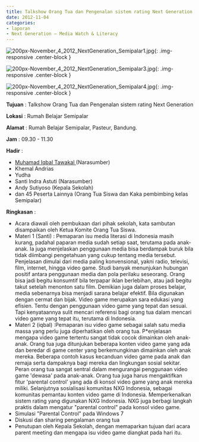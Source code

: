 ```yaml
---
title: Talkshow Orang Tua dan Pengenalan sistem rating Next Generation
date: 2012-11-04
categories:
- laporan
- Next Generation – Media Watch & Literacy
---
```



![200px-November_4_2012_NextGeneration_Semipalar1.jpg](/uploads/200px-November_4_2012_NextGeneration_Semipalar1.jpg){: .img-responsive .center-block }

![200px-November_4_2012_NextGeneration_Semipalar3.jpg](/uploads/200px-November_4_2012_NextGeneration_Semipalar3.jpg){: .img-responsive .center-block }

![200px-November_4_2012_NextGeneration_Semipalar4.jpg](/uploads/200px-November_4_2012_NextGeneration_Semipalar4.jpg){: .img-responsive .center-block }


**Tujuan** : Talkshow Orang Tua dan Pengenalan sistem rating Next Generation

**Lokasi** : Rumah Belajar Semipalar 

**Alamat** : Rumah Belajar Semipalar, Pasteur, Bandung. 

**Jam** : 09.30 - 11.30 

**Hadir** :
* [Muhamad Iqbal Tawakal ](http://wiki.ciptamedia.org/wiki/Muhamad_Iqbal_Tawakal) (Narasumber)
* Khemal Andrias
* Yudha
* Santi Indra Astuti (Narasumber)
* Andy Sutiyoso (Kepala Sekolah)
* dan 45 Peserta Lainnya (Orang Tua Siswa dan Kaka pembimbing kelas Semipalar)

**Ringkasan** :
* Acara diawali oleh pembukaan dari pihak sekolah, kata sambutan disampaikan oleh Ketua Komite Orang Tua Siswa.
* Materi 1 (Santi) : Pemaparan isu media literasi di Indonesia masih kurang, padahal paparan media sudah setiap saat, terutama pada anak-anak. Ia juga menjelaskan penggunaan media bisa berdampak buruk bila tidak diimbangi pengetahuan yang cukup tentang media tersebut. Penjelasan dimulai dari media paling konvensional, yakni radio, televisi, film, internet, hingga video game. Studi banyak menunjukan hubungan positif antara penggunaan media dan pola perilaku seseorang. Orang bisa jadi begitu konsumtif bila terpapar iklan berlebihan, atau jadi begitu takut setelah menonton satu film. Demikian juga dalam proses belajar, media sebenarnya bisa menjadi sarana belajar efektif. Bila digunakan dengan cermat dan bijak. Video game merupakan sara edukasi yang efisien. Tentu dengan penggunaan video game yang tepat dan sesuai. Tapi kenyataannya sulit mencari referensi bagi orang tua dalam mencari video game yang tepat itu, terutama di Indonesia.
* Materi 2 (iqbal) :Pemaparan isu video game sebagai salah satu media massa yang perlu juga diperhatikan oleh orang tua. P*enjelasan mengapa video game tertentu sangat tidak cocok dimainkan oleh anak-anak. Orang tua juga ditunjukan beberapa konten video game yang ada dan beredar di game center yang berkemungkinan dimainkan oleh anak mereka. Beberapa contoh kasus kecanduan video game pada anak dan remaja serta dampaknya bagi mereka dan lingkungan sosial sekitar. Peran orang tua sangat sentral dalam mengurangai penggunaan video game 'dewasa' pada anak-anak. Orang tua juga harus mengaktifkan fitur 'parental control' yang ada di konsol video game yang anak mereka miliki. Selanjutnya sosialisasi komunitas NXG Indonesia, sebagai komunitas pemantau konten video game di Indonesia. Memperkenalkan sistem rating yang digunakan NXG Indonesia. NXG juga berbagi langkah praktis dalam mengatur "parental control" pada konsol video game.
* Simulasi "Parental Control" pada Windows 7
* Diskusi dan sharing pengalaman orang tua
* Penutupan oleh Kepala Sekolah, dengan memaparkan tujuan dari acara parent meeting dan mengapa isu video game diangkat pada hari itu. 
